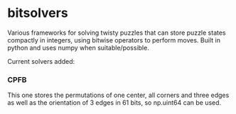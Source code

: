 # bitsolvers
Various frameworks for solving twisty puzzles that can store puzzle states compactly in integers, using bitwise operators to perform moves. Built in python and uses numpy when suitable/possible.

Current solvers added:
### CPFB
This one stores the permutations of one center, all corners and three edges as well as the orientation of 3 edges in 61 bits, so np.uint64 can be used.
